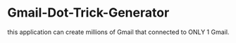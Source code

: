 # Gmail-Dot-Trick-Generator
this application can create millions of Gmail that connected to ONLY 1 Gmail.
